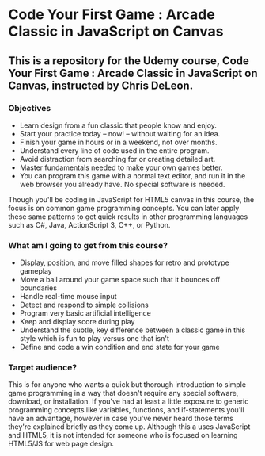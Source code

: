 # Code Your First Game : Arcade Classic in JavaScript on Canvas
## This is a repository for the Udemy course, Code Your First Game : Arcade Classic in JavaScript on Canvas, instructed by Chris DeLeon.

### Objectives

* Learn design from a fun classic that people know and enjoy.
* Start your practice today – now! – without waiting for an idea.
* Finish your game in hours or in a weekend, not over months.
* Understand every line of code used in the entire program.
* Avoid distraction from searching for or creating detailed art.
* Master fundamentals needed to make your own games better.
* You can program this game with a normal text editor, and run it in the web browser you already have. No special software is needed.

Though you'll be coding in JavaScript for HTML5 canvas in this course, the focus is on common game programming concepts. You can later apply these same patterns to get quick results in other programming languages such as C#, Java, ActionScript 3, C++, or Python.


### What am I going to get from this course?

* Display, position, and move filled shapes for retro and prototype gameplay
* Move a ball around your game space such that it bounces off boundaries
* Handle real-time mouse input
* Detect and respond to simple collisions
* Program very basic artificial intelligence
* Keep and display score during play
* Understand the subtle, key difference between a classic game in this style which is fun to play versus one that isn't
* Define and code a win condition and end state for your game

### Target audience?

This is for anyone who wants a quick but thorough introduction to simple game programming in a way that doesn't require any special software, download, or installation.
If you've had at least a little exposure to generic programming concepts like variables, functions, and if-statements you'll have an advantage, however in case you've never heard those terms they're explained briefly as they come up.
Although this a uses JavaScript and HTML5, it is not intended for someone who is focused on learning HTML5/JS for web page design.
